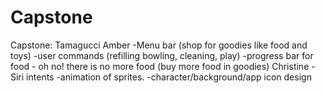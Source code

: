 # Capstone
Capstone: Tamagucci
Amber
  -Menu bar (shop for goodies like food and toys)
  -user commands (refilling bowling, cleaning, play) 
  -progress bar for food - oh no! there is no more food (buy more food in goodies)
Christine
  -Siri intents
  -animation of sprites.
  -character/background/app icon design 
 
